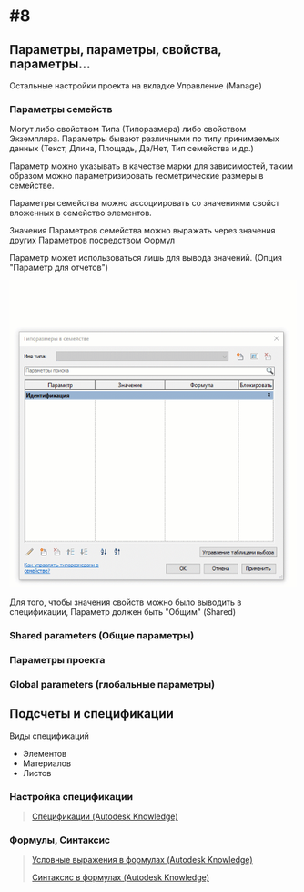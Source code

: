 # \#8

## Параметры, параметры, свойства, параметры…

Остальные настройки проекта на вкладке Управление \(Manage\)

### Параметры семейств

Могут либо свойством Типа \(Типоразмера\) либо свойством Экземпляра. Параметры бывают различными по типу принимаемых данных \(Текст, Длина, Площадь, Да/Нет, Тип семейства и др.\) 

Параметр можно указывать в качестве марки для зависимостей, таким образом можно параметризировать геометрические размеры в семействе.

Параметры семейства можно ассоциировать со значениями свойст вложенных в семейство элементов.

Значения Параметров семейства можно выражать через значения других Параметров посредством Формул

Параметр может использоваться лишь для вывода значений. \(Опция "Параметр для отчетов"\)

![](.gitbook/assets/reportingparameter.gif)

Для того, чтобы значения свойств можно было выводить в спецификации, Параметр должен быть "Общим" \(Shared\)

### Shared parameters \(Общие параметры\)

### Параметры проекта

### Global parameters \(глобальные параметры\)

## Подсчеты и спецификации

Виды спецификаций

* Элементов
* Материалов
* Листов

### Настройка спецификации

> [Спецификации \(Autodesk Knowledge\)](https://knowledge.autodesk.com/support/revit-products/learn-explore/caas/CloudHelp/cloudhelp/2014/ENU/Revit/files/GUID-D857A195-24B3-42BE-A0D7-366B81B57EE3-htm.html)

### Формулы, Синтаксис

> [Условные выражения в формулах \(Autodesk Knowledge\)](https://knowledge.autodesk.com/support/revit-products/learn-explore/caas/CloudHelp/cloudhelp/2018/ENU/Revit-Model/files/GUID-A0FA7A2C-9C1D-40F3-A808-73CD0A4A3F20-htm.html)
>
> [Синтаксис в формулах \(Autodesk Knowledge\)](https://knowledge.autodesk.com/support/revit-products/learn-explore/caas/CloudHelp/cloudhelp/2018/ENU/Revit-Model/files/GUID-B37EA687-2BDF-4712-9951-2088B2A8E523-htm.html)



